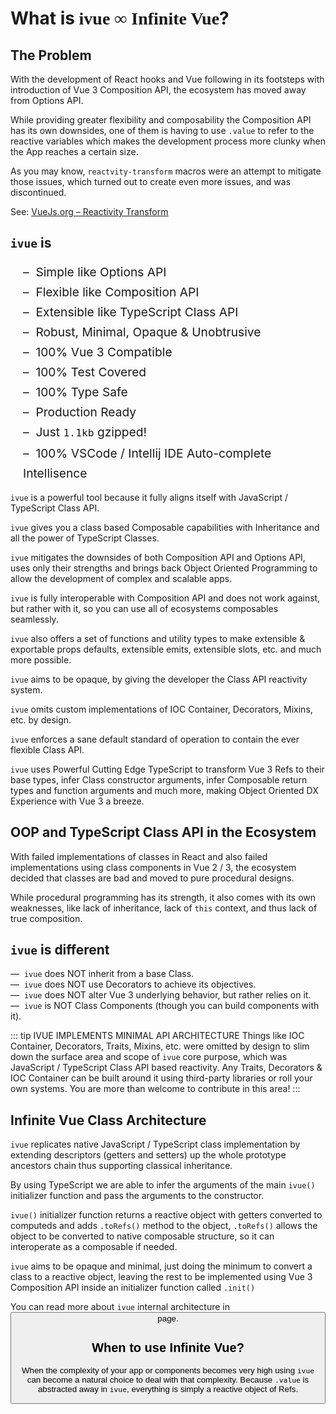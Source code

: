 <script setup lang="ts">
import Button from '../components/Button.vue'
</script>
# What is <span style="font-family: 'Public Sans'; ">ivue ∞ Infinite Vue</span>?

## The Problem

With the development of React hooks and Vue following in its footsteps with introduction of Vue 3 Composition API, the ecosystem has moved away from Options API. 

While providing greater flexibility and composability the Composition API has its own downsides, one of them is having to use `.value` to refer to the reactive variables which makes the development process more clunky when the App reaches a certain size. 

As you may know, `reactvity-transform` macros were an attempt to mitigate those issues, which turned out to create even more issues, and was discontinued. 

See: [VueJs.org &ndash; Reactivity Transform](https://vuejs.org/guide/extras/reactivity-transform.html)

## `ivue` is
<div style="padding-left:20px; font-size: 1.2rem; line-height: 2rem;">
&ndash;&nbsp; Simple like Options API<br />
&ndash;&nbsp; Flexible like Composition API<br />
&ndash;&nbsp; Extensible like TypeScript Class API<br />
&ndash;&nbsp; Robust, Minimal, Opaque & Unobtrusive<br />
&ndash;&nbsp; 100% Vue 3 Compatible<br />
&ndash;&nbsp; 100% Test Covered<br />
&ndash;&nbsp; 100% Type Safe<br />
&ndash;&nbsp; Production Ready<br />
&ndash;&nbsp; Just <code>1.1kb</code> gzipped!<br />
&ndash;&nbsp; 100% VSCode / Intellij IDE Auto-complete Intellisence<br />
</div>

`ivue` is a powerful tool because it fully aligns itself with JavaScript / TypeScript Class API.

`ivue` gives you a class based Composable capabilities with Inheritance and all the power of TypeScript Classes.

`ivue` mitigates the downsides of both Composition API and Options API, uses only their strengths and brings back Object Oriented Programming to allow the development of complex and scalable apps.

`ivue` is fully interoperable with Composition API and does not work against, but rather with it, so you can use all of ecosystems composables seamlessly.

`ivue` also offers a set of functions and utility types to make extensible & exportable props defaults, extensible emits, extensible slots, etc. and much more possible.

`ivue` aims to be opaque, by giving the developer the Class API reactivity system.

`ivue` omits custom implementations of IOC Container, Decorators, Mixins, etc. by design.

`ivue` enforces a sane default standard of operation to contain the ever flexible Class API.

`ivue` uses Powerful Cutting Edge TypeScript to transform Vue 3 Refs to their base types, infer Class constructor arguments, infer Composable return types and function arguments and much more, making Object Oriented DX Experience with Vue 3 a breeze.

## OOP and TypeScript Class API in the Ecosystem

With failed implementations of classes in React and also failed implementations using class components in Vue 2 / 3, the ecosystem decided that classes are bad and moved to pure procedural designs. 

While procedural programming has its strength, it also comes with its own weaknesses, like lack of inheritance, lack of `this` context, and thus lack of true composition.

## `ivue` is different

&mdash; &nbsp;`ivue` does NOT inherit from a base Class.<br />
&mdash; &nbsp;`ivue` does NOT use Decorators to achieve its objectives.<br />
&mdash; &nbsp;`ivue` does NOT alter Vue 3 underlying behavior, but rather relies on it.<br />
&mdash; &nbsp;`ivue` is NOT Class Components (though you can build components with it).<br />


::: tip IVUE IMPLEMENTS MINIMAL API ARCHITECTURE
Things like IOC Container, Decorators, Traits, Mixins, etc. were omitted by design to slim down the surface area and scope of `ivue` core purpose, which was JavaScript / TypeScript Class API based reactivity. Any Traits, Decorators & IOC Container can be built around it using third-party libraries or roll your own systems. You are more than welcome to contribute in this area!
:::



## Infinite Vue Class Architecture

`ivue` replicates native JavaScript / TypeScript class implementation by extending descriptors (getters and setters) up the whole prototype ancestors chain thus supporting classical inheritance.

By using TypeScript we are able to infer the arguments of the main `ivue()` initializer function and pass the arguments to the constructor.

`ivue()` initializer function returns a reactive object with getters converted to computeds and adds `.toRefs()` method to the object, `.toRefs()` allows the object to be converted to native composable structure, so it can interoperate as a composable if needed.

`ivue` aims to be opaque and minimal, just doing the minimum to convert a class to a reactive object, leaving the rest to be implemented using Vue 3 Composition API inside an initializer function called `.init()` 

You can read more about `ivue` internal architecture in <Button href="/pages/how-it-works" label="How it works?" /> page.

## When to use Infinite Vue?

When the complexity of your app or components becomes very high using `ivue` can become a natural choice to deal with that complexity. Because `.value` is abstracted away in `ivue`, everything is simply a reactive object of Refs.

